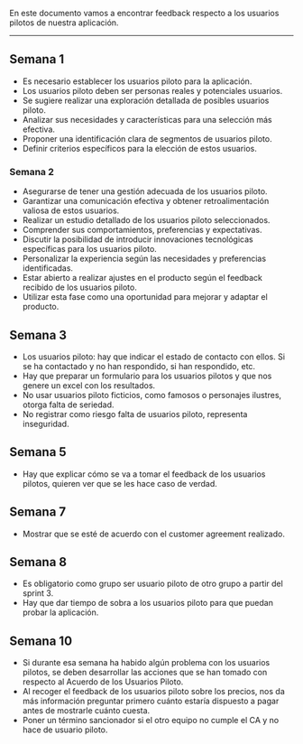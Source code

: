 En este documento vamos a encontrar feedback respecto a los usuarios pilotos de nuestra aplicación.
****
## Semana 1
+ Es necesario establecer los usuarios piloto para la aplicación.
+ Los usuarios piloto deben ser personas reales y potenciales usuarios.
+ Se sugiere realizar una exploración detallada de posibles usuarios piloto.
+ Analizar sus necesidades y características para una selección más efectiva.
+ Proponer una identificación clara de segmentos de usuarios piloto.
+ Definir criterios específicos para la elección de estos usuarios.

### Semana 2

+ Asegurarse de tener una gestión adecuada de los usuarios piloto.
+ Garantizar una comunicación efectiva y obtener retroalimentación valiosa de estos usuarios.
+ Realizar un estudio detallado de los usuarios piloto seleccionados.
+ Comprender sus comportamientos, preferencias y expectativas.
+ Discutir la posibilidad de introducir innovaciones tecnológicas específicas para los usuarios piloto.
+ Personalizar la experiencia según las necesidades y preferencias identificadas.
+ Estar abierto a realizar ajustes en el producto según el feedback recibido de los usuarios piloto.
+ Utilizar esta fase como una oportunidad para mejorar y adaptar el producto.

## Semana 3
+ Los usuarios piloto: hay que indicar el estado de contacto con ellos. Si se ha contactado y no han respondido, si han respondido, etc.
+ Hay que preparar un formulario para los usuarios pilotos y que nos genere un excel con los resultados.
+ No usar usuarios piloto ficticios, como famosos o personajes ilustres, otorga falta de seriedad.
+ No registrar como riesgo falta de usuarios piloto, representa inseguridad.

## Semana 5
+ Hay que explicar cómo se va a tomar el feedback de los usuarios pilotos, quieren ver que se les hace caso de verdad.

## Semana 7
+ Mostrar que se esté de acuerdo con el customer agreement realizado.

## Semana 8
+ Es obligatorio como grupo ser usuario piloto de otro grupo a partir del sprint 3.
+ Hay que dar tiempo de sobra a los usuarios piloto para que puedan probar la aplicación.

## Semana 10
+ Si durante esa semana ha habido algún problema con los usuarios pilotos, se deben desarrollar las acciones que se han tomado con respecto al Acuerdo de los Usuarios Piloto.
+ Al recoger el feedback de los usuarios piloto sobre los precios, nos da más información preguntar primero cuánto estaría dispuesto a pagar antes de mostrarle cuánto cuesta.
+ Poner un término sancionador si el otro equipo no cumple el CA y no hace de usuario piloto.


